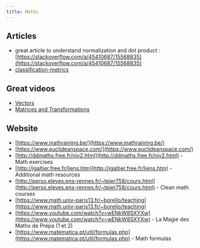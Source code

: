 ```yaml
---
title: Maths
---
```


## Articles

- great article to understand normalization and dot product : [https://stackoverflow.com/a/45410687/15568835](https://stackoverflow.com/a/45410687/15568835)
- [classification-metrics](https://kobia.fr/category/classification-metrics/)

## Great videos

- [Vectors](https://www.youtube.com/watch?v=Ej3ZVxljJfo)
- [Matrices and Transformations](https://www.youtube.com/watch?v=HgQzOmnBGCo)

## Website

- [https://www.mathraining.be/](https://www.mathraining.be/)
- [https://www.euclideanspace.com/](https://www.euclideanspace.com/)
- [http://ddmaths.free.fr/niv2.html](http://ddmaths.free.fr/niv2.html) - Math exercises
- [http://jgaltier.free.fr/liens.htm](http://jgaltier.free.fr/liens.htm) - Additional math resources
- [http://perso.eleves.ens-rennes.fr/~tpier758/cours.html](http://perso.eleves.ens-rennes.fr/~tpier758/cours.html) - Clean math courses
- [https://www.math.univ-paris13.fr/~borello/teaching](https://www.math.univ-paris13.fr/~borello/teaching)
- [https://www.youtube.com/watch?v=wENkW8SXYXw](https://www.youtube.com/watch?v=wENkW8SXYXw) - La Magie des Maths de Prépa (1 et 2)
- [https://www.matematica.pt/util/formulas.php](https://www.matematica.pt/util/formulas.php) - Math formulas
